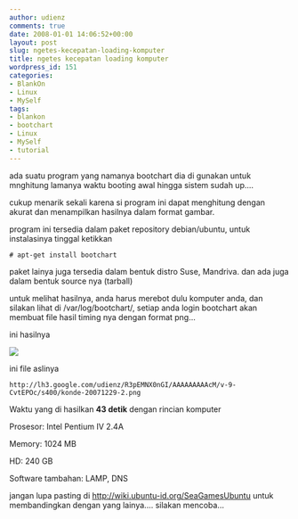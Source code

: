```yaml
---
author: udienz
comments: true
date: 2008-01-01 14:06:52+00:00
layout: post
slug: ngetes-kecepatan-loading-komputer
title: ngetes kecepatan loading komputer
wordpress_id: 151
categories:
- BlankOn
- Linux
- MySelf
tags:
- blankon
- bootchart
- Linux
- MySelf
- tutorial
---
```


ada suatu program yang namanya bootchart dia di gunakan untuk mnghitung lamanya waktu booting awal hingga sistem sudah up....

cukup menarik sekali karena si program ini dapat menghitung dengan akurat dan menampilkan hasilnya dalam format gambar.

program ini tersedia dalam paket repository debian/ubuntu, untuk instalasinya tinggal ketikkan

`# apt-get install bootchart`

paket lainya juga tersedia dalam bentuk distro Suse, Mandriva. dan ada juga dalam bentuk source nya (tarball)

untuk melihat hasilnya, anda harus merebot dulu komputer anda, dan silakan lihat di /var/log/bootchart/, setiap anda login bootchart akan membuat file hasil timing nya dengan format png...

ini hasilnya

[![](http://lh3.google.com/udienz/R3pEMNX0nGI/AAAAAAAAAcM/v-9-CvtEPOc/s800/konde-20071229-2.png)](http://picasaweb.google.com/udienz/MySystem/photo#5150504100390280290)

ini file aslinya

`http://lh3.google.com/udienz/R3pEMNX0nGI/AAAAAAAAAcM/v-9-CvtEPOc/s400/konde-20071229-2.png`

Waktu yang di hasilkan **43 detik** dengan rincian komputer

Prosesor: Intel Pentium IV 2.4A

Memory: 1024 MB

HD: 240 GB

Software tambahan: LAMP, DNS

jangan lupa pasting di http://wiki.ubuntu-id.org/SeaGamesUbuntu untuk membandingkan dengan yang lainya....
silakan mencoba...
